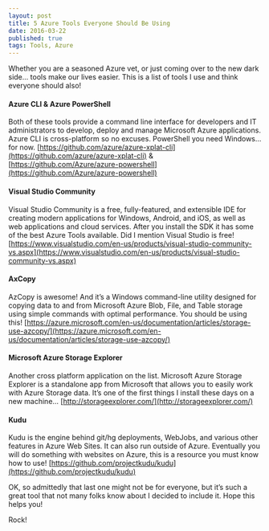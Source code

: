 ```yaml
---
layout: post
title: 5 Azure Tools Everyone Should Be Using
date: 2016-03-22
published: true
tags: Tools, Azure
---
```


Whether you are a seasoned Azure vet, or just coming over to the new dark side... tools make our lives easier. This is a list of tools I use and think everyone should also!

#### Azure CLI & Azure PowerShell
Both of these tools provide a command line interface for developers and IT administrators to develop, deploy and manage Microsoft Azure applications. Azure CLI is cross-platform so no excuses. PowerShell you need Windows… for now.
[https://github.com/azure/azure-xplat-cli](https://github.com/azure/azure-xplat-cli) & [https://github.com/Azure/azure-powershell](https://github.com/Azure/azure-powershell)

#### Visual Studio Community
Visual Studio Community is a free, fully-featured, and extensible IDE for creating modern applications for Windows, Android, and iOS, as well as web applications and cloud services. After you install the SDK it has some of the best Azure Tools available. Did I mention Visual Studio is free!
[https://www.visualstudio.com/en-us/products/visual-studio-community-vs.aspx](https://www.visualstudio.com/en-us/products/visual-studio-community-vs.aspx)

#### AxCopy
AzCopy is awesome! And it’s a Windows command-line utility designed for copying data to and from Microsoft Azure Blob, File, and Table storage using simple commands with optimal performance. You should be using this!
[https://azure.microsoft.com/en-us/documentation/articles/storage-use-azcopy/](https://azure.microsoft.com/en-us/documentation/articles/storage-use-azcopy/)

#### Microsoft Azure Storage Explorer
Another cross platform application on the list. Microsoft Azure Storage Explorer is a standalone app from Microsoft that allows you to easily work with Azure Storage data. It’s one of the first things I install these days on a new machine…
[http://storageexplorer.com/](http://storageexplorer.com/)

#### Kudu
Kudu is the engine behind git/hg deployments, WebJobs, and various other features in Azure Web Sites. It can also run outside of Azure. Eventually you will do something with websites on Azure, this is a resource you must know how to use!
[https://github.com/projectkudu/kudu](https://github.com/projectkudu/kudu)

OK, so admittedly that last one might not be for everyone, but it’s such a great tool that not many folks know about I decided to include it. Hope this helps you!

Rock!
